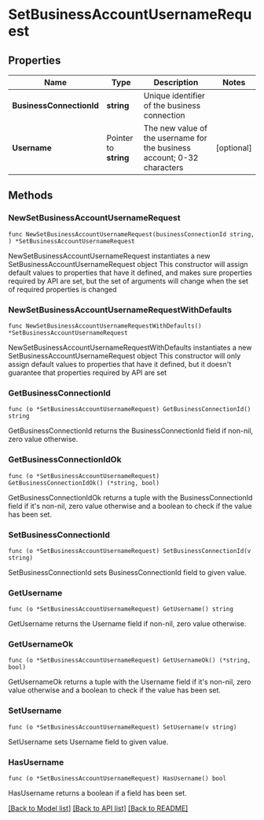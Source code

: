 # SetBusinessAccountUsernameRequest

## Properties

Name | Type | Description | Notes
------------ | ------------- | ------------- | -------------
**BusinessConnectionId** | **string** | Unique identifier of the business connection | 
**Username** | Pointer to **string** | The new value of the username for the business account; 0-32 characters | [optional] 

## Methods

### NewSetBusinessAccountUsernameRequest

`func NewSetBusinessAccountUsernameRequest(businessConnectionId string, ) *SetBusinessAccountUsernameRequest`

NewSetBusinessAccountUsernameRequest instantiates a new SetBusinessAccountUsernameRequest object
This constructor will assign default values to properties that have it defined,
and makes sure properties required by API are set, but the set of arguments
will change when the set of required properties is changed

### NewSetBusinessAccountUsernameRequestWithDefaults

`func NewSetBusinessAccountUsernameRequestWithDefaults() *SetBusinessAccountUsernameRequest`

NewSetBusinessAccountUsernameRequestWithDefaults instantiates a new SetBusinessAccountUsernameRequest object
This constructor will only assign default values to properties that have it defined,
but it doesn't guarantee that properties required by API are set

### GetBusinessConnectionId

`func (o *SetBusinessAccountUsernameRequest) GetBusinessConnectionId() string`

GetBusinessConnectionId returns the BusinessConnectionId field if non-nil, zero value otherwise.

### GetBusinessConnectionIdOk

`func (o *SetBusinessAccountUsernameRequest) GetBusinessConnectionIdOk() (*string, bool)`

GetBusinessConnectionIdOk returns a tuple with the BusinessConnectionId field if it's non-nil, zero value otherwise
and a boolean to check if the value has been set.

### SetBusinessConnectionId

`func (o *SetBusinessAccountUsernameRequest) SetBusinessConnectionId(v string)`

SetBusinessConnectionId sets BusinessConnectionId field to given value.


### GetUsername

`func (o *SetBusinessAccountUsernameRequest) GetUsername() string`

GetUsername returns the Username field if non-nil, zero value otherwise.

### GetUsernameOk

`func (o *SetBusinessAccountUsernameRequest) GetUsernameOk() (*string, bool)`

GetUsernameOk returns a tuple with the Username field if it's non-nil, zero value otherwise
and a boolean to check if the value has been set.

### SetUsername

`func (o *SetBusinessAccountUsernameRequest) SetUsername(v string)`

SetUsername sets Username field to given value.

### HasUsername

`func (o *SetBusinessAccountUsernameRequest) HasUsername() bool`

HasUsername returns a boolean if a field has been set.


[[Back to Model list]](../README.md#documentation-for-models) [[Back to API list]](../README.md#documentation-for-api-endpoints) [[Back to README]](../README.md)


